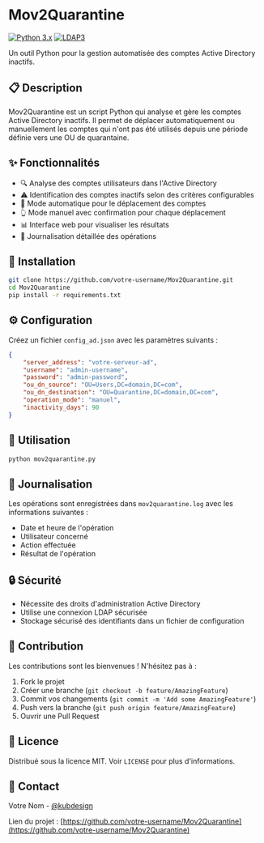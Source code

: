 # Mov2Quarantine

[![Python 3.x](https://img.shields.io/badge/python-3.x-blue.svg)](https://www.python.org/downloads/)
[![LDAP3](https://img.shields.io/badge/ldap3-latest-green.svg)](https://ldap3.readthedocs.io/)

Un outil Python pour la gestion automatisée des comptes Active Directory inactifs.

## 📋 Description

Mov2Quarantine est un script Python qui analyse et gère les comptes Active Directory inactifs. Il permet de déplacer automatiquement ou manuellement les comptes qui n'ont pas été utilisés depuis une période définie vers une OU de quarantaine.

## ✨ Fonctionnalités

- 🔍 Analyse des comptes utilisateurs dans l'Active Directory
- ⚠️ Identification des comptes inactifs selon des critères configurables
- 🤖 Mode automatique pour le déplacement des comptes
- 👆 Mode manuel avec confirmation pour chaque déplacement
- 📊 Interface web pour visualiser les résultats
- 📝 Journalisation détaillée des opérations

## 🚀 Installation

```bash
git clone https://github.com/votre-username/Mov2Quarantine.git
cd Mov2Quarantine
pip install -r requirements.txt
```

## ⚙️ Configuration

Créez un fichier `config_ad.json` avec les paramètres suivants :

```json
{
    "server_address": "votre-serveur-ad",
    "username": "admin-username",
    "password": "admin-password",
    "ou_dn_source": "OU=Users,DC=domain,DC=com",
    "ou_dn_destination": "OU=Quarantine,DC=domain,DC=com",
    "operation_mode": "manuel",
    "inactivity_days": 90
}
```

## 🎯 Utilisation

```bash
python mov2quarantine.py
```

## 📝 Journalisation

Les opérations sont enregistrées dans `mov2quarantine.log` avec les informations suivantes :
- Date et heure de l'opération
- Utilisateur concerné
- Action effectuée
- Résultat de l'opération

## 🔒 Sécurité

- Nécessite des droits d'administration Active Directory
- Utilise une connexion LDAP sécurisée
- Stockage sécurisé des identifiants dans un fichier de configuration

## 🤝 Contribution

Les contributions sont les bienvenues ! N'hésitez pas à :
1. Fork le projet
2. Créer une branche (`git checkout -b feature/AmazingFeature`)
3. Commit vos changements (`git commit -m 'Add some AmazingFeature'`)
4. Push vers la branche (`git push origin feature/AmazingFeature`)
5. Ouvrir une Pull Request

## 📄 Licence

Distribué sous la licence MIT. Voir `LICENSE` pour plus d'informations.

## 👥 Contact

Votre Nom - [@kubdesign](https://twitter.com/kubdesign)

Lien du projet : [https://github.com/votre-username/Mov2Quarantine](https://github.com/votre-username/Mov2Quarantine)
